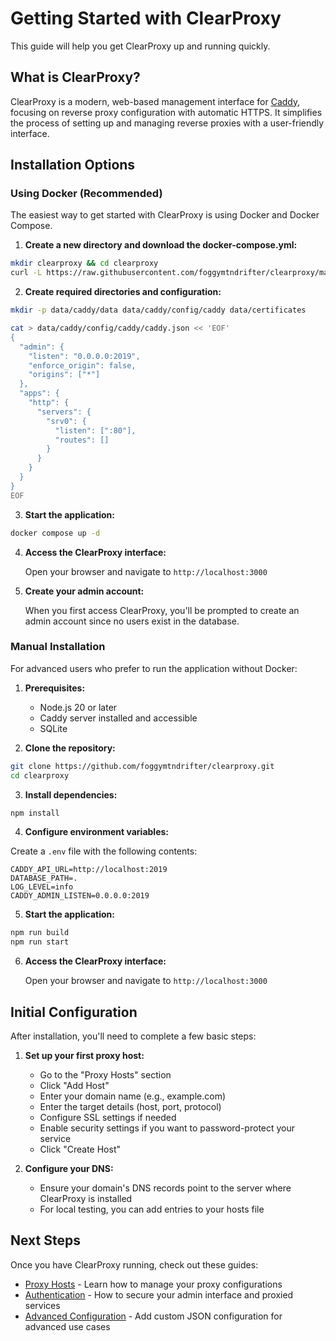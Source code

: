 # Getting Started with ClearProxy

This guide will help you get ClearProxy up and running quickly.

## What is ClearProxy?

ClearProxy is a modern, web-based management interface for [Caddy](https://caddyserver.com/), focusing on reverse proxy configuration with automatic HTTPS. It simplifies the process of setting up and managing reverse proxies with a user-friendly interface.

## Installation Options

### Using Docker (Recommended)

The easiest way to get started with ClearProxy is using Docker and Docker Compose.

1. **Create a new directory and download the docker-compose.yml:**

```bash
mkdir clearproxy && cd clearproxy
curl -L https://raw.githubusercontent.com/foggymtndrifter/clearproxy/main/docker-compose.yml -o docker-compose.yml
```

2. **Create required directories and configuration:**

```bash
mkdir -p data/caddy/data data/caddy/config/caddy data/certificates

cat > data/caddy/config/caddy/caddy.json << 'EOF'
{
  "admin": {
    "listen": "0.0.0.0:2019",
    "enforce_origin": false,
    "origins": ["*"]
  },
  "apps": {
    "http": {
      "servers": {
        "srv0": {
          "listen": [":80"],
          "routes": []
        }
      }
    }
  }
}
EOF
```

3. **Start the application:**

```bash
docker compose up -d
```

4. **Access the ClearProxy interface:**

   Open your browser and navigate to `http://localhost:3000`

5. **Create your admin account:**

   When you first access ClearProxy, you'll be prompted to create an admin account since no users exist in the database.

### Manual Installation

For advanced users who prefer to run the application without Docker:

1. **Prerequisites:**

   - Node.js 20 or later
   - Caddy server installed and accessible
   - SQLite

2. **Clone the repository:**

```bash
git clone https://github.com/foggymtndrifter/clearproxy.git
cd clearproxy
```

3. **Install dependencies:**

```bash
npm install
```

4. **Configure environment variables:**

Create a `.env` file with the following contents:

```
CADDY_API_URL=http://localhost:2019
DATABASE_PATH=.
LOG_LEVEL=info
CADDY_ADMIN_LISTEN=0.0.0.0:2019
```

5. **Start the application:**

```bash
npm run build
npm run start
```

6. **Access the ClearProxy interface:**

   Open your browser and navigate to `http://localhost:3000`

## Initial Configuration

After installation, you'll need to complete a few basic steps:

1. **Set up your first proxy host:**

   - Go to the "Proxy Hosts" section
   - Click "Add Host"
   - Enter your domain name (e.g., example.com)
   - Enter the target details (host, port, protocol)
   - Configure SSL settings if needed
   - Enable security settings if you want to password-protect your service
   - Click "Create Host"

2. **Configure your DNS:**
   - Ensure your domain's DNS records point to the server where ClearProxy is installed
   - For local testing, you can add entries to your hosts file

## Next Steps

Once you have ClearProxy running, check out these guides:

- [Proxy Hosts](./proxy-hosts.md) - Learn how to manage your proxy configurations
- [Authentication](./authentication.md) - How to secure your admin interface and proxied services
- [Advanced Configuration](./advanced-configuration.md) - Add custom JSON configuration for advanced use cases
